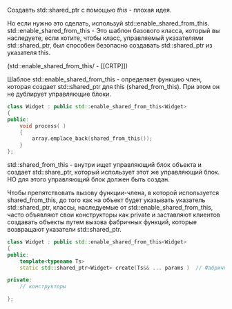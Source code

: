 
Создавть std::shared_ptr с помощью *this* - плохая идея.  

Но если нужно это сделать, используй std::еnаblе_shared_from_this.
std::еnаblе_shared_from_this - Это шаблон базового класса, который вы наследуете,
если хотите, чтобы класс, управляемый указателями std::shared_ptr, был способен
безопасно создавать std::shared_ptr из указателя this.

(std::enable_shared_from_this/<T/> - [[CRTP]])

Шаблое std::enable_shared_from_this - определяет функцию член, которая создает std::shared_ptr для this (shared_from_this).
При этом он не дублирует управляющие блоки.

```C++
class Widget : public std::enable_shared_from_this<Widget>
{
public:
    void process( )
    {
        array.emplace_back(shared_from_this());
    }
};
```

std::shared_from_this - внутри ищет управляющий блок объекта и создает  std::share_ptr, который использует этот же управляющий блок.
НО для этого управляющий блок должен быть создан.

Чтобы препятствовать вызову функции-члена, в которой используется shared_from_this, до того как на объект будет указывать указатель std::shared_ptr, классы, наследуемые от std::enable_shared_from_this, часто объявляют свои конструкторы как  private и заставляют клиентов создавать объекты путем вызова фабричных функций,  которые возвращают указатели std::shared_ptr.

```C++
class Widget : public std::enable_shared_from_this<Widget>
{
public:
    template<typename Ts>
    static std::shared_ptr<Widget> create(Ts&& ... params )  // Фабричная функция

private:
    // конструкторы

};
```
